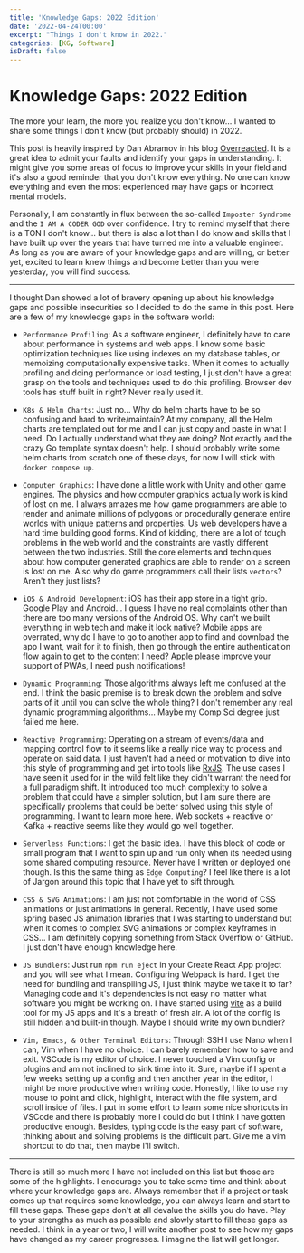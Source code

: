 ```yaml
---
title: 'Knowledge Gaps: 2022 Edition'
date: '2022-04-24T00:00'
excerpt: "Things I don't know in 2022."
categories: [KG, Software]
isDraft: false
---
```


# Knowledge Gaps: 2022 Edition

The more your learn, the more you realize you don't know...
I wanted to share some things I don't know (but probably should) in 2022.

This post is heavily inspired by Dan Abramov in his blog [Overreacted](https://overreacted.io/things-i-dont-know-as-of-2018/). It is a great idea to admit your faults and identify your gaps in understanding. It might give you some areas of focus to improve your skills in your field and it's also a good reminder that you don't know everything. No one can know everything and even the most experienced may have gaps or incorrect mental models.

Personally, I am constantly in flux between the so-called `Imposter Syndrome` and the `I AM A CODER GOD` over confidence. I try to remind myself that there is a TON I don't know... but there is also a lot than I do know and skills that I have built up over the years that have turned me into a valuable engineer. As long as you are aware of your knowledge gaps and are willing, or better yet, excited to learn knew things and become better than you were yesterday, you will find success.

---

I thought Dan showed a lot of bravery opening up about his knowledge gaps and possible insecurities so I decided to do the same in this post. Here are a few of my knowledge gaps in the software world:

- `Performance Profiling`: As a software engineer, I definitely have to care about performance in systems and web apps. I know some basic optimization techniques like using indexes on my database tables, or memoizing computationally expensive tasks. When it comes to actually profiling and doing performance or load testing, I just don't have a great grasp on the tools and techniques used to do this profiling. Browser dev tools has stuff built in right? Never really used it.

- `K8s & Helm Charts`: Just no... Why do helm charts have to be so confusing and hard to write/maintain? At my company, all the Helm charts are templated out for me and I can just copy and paste in what I need. Do I actually understand what they are doing? Not exactly and the crazy Go template syntax doesn't help. I should probably write some helm charts from scratch one of these days, for now I will stick with `docker compose up`.

- `Computer Graphics`: I have done a little work with Unity and other game engines. The physics and how computer graphics actually work is kind of lost on me. I always amazes me how game programmers are able to render and animate millions of polygons or procedurally generate entire worlds with unique patterns and properties. Us web developers have a hard time building good forms. Kind of kidding, there are a lot of tough problems in the web world and the constraints are vastly different between the two industries. Still the core elements and techniques about how computer generated graphics are able to render on a screen is lost on me. Also why do game programmers call their lists `vectors`? Aren't they just lists?

- `iOS & Android Development`: iOS has their app store in a tight grip. Google Play and Android... I guess I have no real complaints other than there are too many versions of the Android OS. Why can't we built everything in web tech and make it look native? Mobile apps are overrated, why do I have to go to another app to find and download the app I want, wait for it to finish, then go through the entire authentication flow again to get to the content I need? Apple please improve your support of PWAs, I need push notifications!

- `Dynamic Programming`: Those algorithms always left me confused at the end. I think the basic premise is to break down the problem and solve parts of it until you can solve the whole thing? I don't remember any real dynamic programming algorithms... Maybe my Comp Sci degree just failed me here.

- `Reactive Programming`: Operating on a stream of events/data and mapping control flow to it seems like a really nice way to process and operate on said data. I just haven't had a need or motivation to dive into this style of programming and get into tools like [RxJS](https://rxjs.dev/). The use cases I have seen it used for in the wild felt like they didn't warrant the need for a full paradigm shift. It introduced too much complexity to solve a problem that could have a simpler solution, but I am sure there are specifically problems that could be better solved using this style of programming. I want to learn more here. Web sockets + reactive or Kafka + reactive seems like they would go well together.

- `Serverless Functions`: I get the basic idea. I have this block of code or small program that I want to spin up and run only when its needed using some shared computing resource. Never have I written or deployed one though. Is this the same thing as `Edge Computing`? I feel like there is a lot of Jargon around this topic that I have yet to sift through.

- `CSS & SVG Animations`: I am just not comfortable in the world of CSS animations or just animations in general. Recently, I have used some spring based JS animation libraries that I was starting to understand but when it comes to complex SVG animations or complex keyframes in CSS... I am definitely copying something from Stack Overflow or GitHub. I just don't have enough knowledge here.

- `JS Bundlers`: Just run `npm run eject` in your Create React App project and you will see what I mean. Configuring Webpack is hard. I get the need for bundling and transpiling JS, I just think maybe we take it to far? Managing code and it's dependencies is not easy no matter what software you might be working on. I have started using [vite](https://vitejs.dev/) as a build tool for my JS apps and it's a breath of fresh air. A lot of the config is still hidden and built-in though. Maybe I should write my own bundler?

- `Vim, Emacs, & Other Terminal Editors`: Through SSH I use Nano when I can, Vim when I have no choice. I can barely remember how to save and exit. VSCode is my editor of choice. I never touched a Vim config or plugins and am not inclined to sink time into it. Sure, maybe if I spent a few weeks setting up a config and then another year in the editor, I might be more productive when writing code. Honestly, I like to use my mouse to point and click, highlight, interact with the file system, and scroll inside of files. I put in some effort to learn some nice shortcuts in VSCode and there is probably more I could do but I think I have gotten productive enough. Besides, typing code is the easy part of software, thinking about and solving problems is the difficult part. Give me a vim shortcut to do that, then maybe I'll switch.

---

There is still so much more I have not included on this list but those are some of the highlights. I encourage you to take some time and think about where your knowledge gaps are. Always remember that if a project or task comes up that requires some knowledge, you can always learn and start to fill these gaps. These gaps don't at all devalue the skills you do have. Play to your strengths as much as possible and slowly start to fill these gaps as needed. I think in a year or two, I will write another post to see how my gaps have changed as my career progresses. I imagine the list will get longer.
